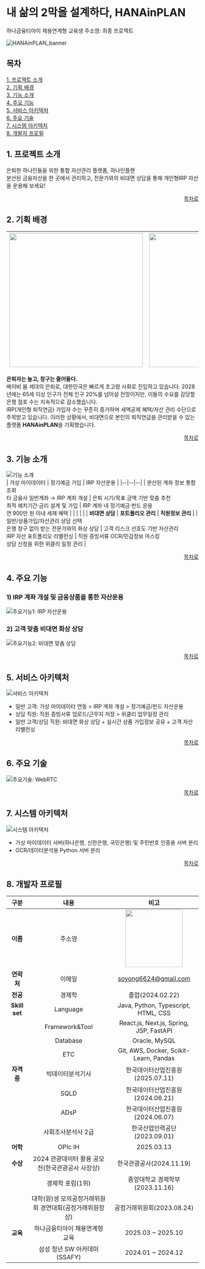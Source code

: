 # 내 삶의 2막을 설계하다, HANAinPLAN
하나금융티아이 채용연계형 교육생 주소영: 최종 프로젝트

![HANAinPLAN_banner](/readme_images/HANAinPLAN_banner.png)  

## 목차
[1. 프로젝트 소개](#-프로젝트-소개)  
[2. 기획 배경](#-프로젝트-소개)  
[3. 기능 소개](#3-기능-소개)  
[4. 주요 기능](#4-주요-기능)  
[5. 서비스 아키텍처](#4-서비스-아키텍처)  
[6. 주요 기술](#6-주요-기술)  
[7. 시스템 아키텍처](#7-시스템-아키텍처)  
[8. 개발자 프로필](#8-개발자-프로필)



## 1. 프로젝트 소개
은퇴한 하나인들을 위한 통합 자산관리 플랫폼, 하나인플랜  
분산된 금융자산을 한 곳에서 관리하고, 전문가와의 비대면 상담을 통해 개인형IRP 자산을 운용해 보세요!

<div align="right">

[목차로](#목차)

</div>

## 2. 기획 배경

| <img src="/readme_images/HANAinPLAN_기획배경1.png" width="350"/> | <img src="/readme_images/HANAinPLAN_기획배경2.png" width="350"/> |
|:--:|:--:|

**은퇴자는 늘고, 창구는 줄어들다.**  
베이비 붐 세대의 은퇴로, 대한민국은 빠르게 초고령 사회로 진입하고 있습니다. 2028년에는 65세 이상 인구가 전체 인구 20%를 넘어설 전망이지만, 이들의 수요를 감당할 은행 점포 수는 지속적으로 감소했습니다.  
IRP(개인형 퇴직연금) 가입자 수는 꾸준히 증가하며 새엑공제 혜택/자산 관리 수단으로 주목받고 있습니다. 이러한 상황에서, 비대면으로 본인의 퇴직연금을 관리받을 수 있는 플랫폼 **HANAinPLAN**을 기획했습니다.

<div align="right">

[목차로](#목차)

</div>

## 3. 기능 소개
![기능 소개](/readme_images/HANAinPLAN_기능소개.png)  
| 가상 마이데이터 | 정기예금 가입 | IRP 자산운용 |
|--|--|--|
| 분산된 계좌 정보 통합 조회<br>타 금융사 일반계좌 → IRP 계좌 개설 | 은퇴 시기/목표 금액 기반 맞춤 추천<br>최적 예치기간·금리 설계 및 가입 | IRP 계좌 내 정기예금·펀드 운용<br>연 900만 원 이내 세제 혜택 |
|  |  |  |
| **비대면 상담** | **포트폴리오 관리** | **직원정보 관리** |
| 일반/상품가입/자산관리 상담 선택<br>은행 창구 없이 받는 전문가와의 화상 상담 | 고객 리스크 선호도 기반 자산관리<br>IRP 자산 포트폴리오 리밸런싱 | 직원 증빙서류 OCR/민감정보 마스킹<br>상담 신청을 위한 위클리 일정 관리 |

<div align="right">

[목차로](#목차)

</div>

## 4. 주요 기능
### 1) IRP 계좌 개설 및 금융상품을 통한 자산운용  
![주요기능1: IRP 자산운용](/readme_images/HANAinPLAN_주요기능1.png)  
### 2) 고객 맞춤 비대면 화상 상담
![주요기능2: 비대면 맞춤 상담](/readme_images/HANAinPLAN_주요기능2.png)

<div align="right">

[목차로](#목차)

</div>


## 5. 서비스 아키텍처
![서비스 아키텍처](/readme_images/HANAinPLAN_서비스아키텍처.png)
- 일반 고객: 가상 마이데이터 연동 > IRP 계좌 개설 > 정기예금/펀드 자산운용
- 상담 직원: 직원 증빙서류 업로드/근무지 저장 > 위클리 업무일정 관리
- 일반 고객/상담 직원: 비대면 화상 상담 + 실시간 상품 가입정보 공유 + 고객 자산 리밸런싱

<div align="right">

[목차로](#목차)

</div>

## 6. 주요 기술
![주요기술: WebRTC](/readme_images/HANAinPLAN_주요기술.png)  

<div align="right">

[목차로](#목차)

</div>

## 7. 시스템 아키텍처
![시스템 아키텍처](/readme_images/HANAinPLAN_시스템아키텍처.png)
- 가상 마이데이터 서버(하나은행, 신한은행, 국민은행) 및 주민번호 인증용 서버 분리  
- OCR/데이터분석용 Python 서버 분리

<div align="right">

[목차로](#목차)

</div>

## 8. 개발자 프로필  
|구분|내용|비고|
|:--:|:--:|:--:|
**이름**|주소영|<img src="readme_images/주소영_증명.jpg" width="150"/>|
**연락처**|이메일|soyong6624@gmail.com|
**전공**|경제학|졸업(2024.02.22)|
**Skill set**|Language|Java, Python, Typescript, HTML, CSS
||Framework&Tool|React.js, Next.js, Spring, JSP, FastAPI|
||Database|Oracle, MySQL|
||ETC|Git, AWS, Docker, Scikit-Learn, Pandas|
|**자격증**|빅데이터분석기사|한국데이터산업진흥원(2025.07.11)|
||SQLD|한국데이터산업진흥원(2024.06.21)|
||ADsP|한국데이터산업진흥원(2024.06.07)|
||사회조사분석사 2급|한국산업인력공단(2023.09.01)|
|**어학**|OPIc IH|2025.03.13|
|**수상**|2024 관광데이터 활용 공모전(한국관광공사 사장상)|한국관광공사(2024.11.19)|
||경제학 포럼(1위)|중앙대학교 경제학부(2023.11.16)|
||대학(원)생 모의공정거래위원회 경연대회(공정거래위원장상)|공정거래위원회(2023.08.24)|
|**교육**|하나금융티아이 채용연계형 교육|2025.03 ~ 2025.10|
||삼성 청년 SW 아카데미(SSAFY)|2024.01 ~ 2024.12|
